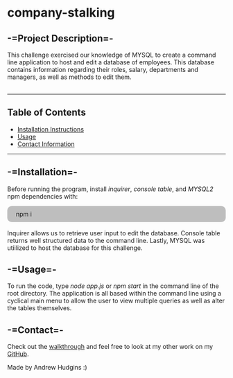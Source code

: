 # company-stalking
## -=Project Description=-
This challenge exercised our knowledge of MYSQL to create a command line application to host and edit a database of employees. This database contains information regarding their roles, salary, departments and managers, as well as methods to edit them.
<br>
<br>

---
## Table of Contents
* [Installation Instructions](#installation)
* [Usage](#usage)
* [Contact Information](#contact)

---

## -=Installation=-
Before running the program, install *inquirer*, *console table*, and *MYSQL2* npm dependencies with:
<div style="background-color:rgba(0, 0, 0, 0.25); vertical-align: middle; padding:10px 20px; border-radius: 10px">
npm i
</div>
<br>
Inquirer allows us to retrieve user input to edit the database. Console table returns well structured data to the command line. Lastly, MYSQL was utiilized to host the database for this challenge.

<br>

## -=Usage=-
To run the code, type *node app.js* or *npm start* in the command line of the root directory. The application is all based within the command line using a cyclical main menu to allow the user to view multiple queries as well as alter the tables themselves.

## -=Contact=-

Check out the [walkthrough](https://drive.google.com/file/d/1nbZuPLwBhWxBK4B8PZ4AupxExxUjwaKn/view) and feel free to look at my other work on my [GitHub](https://github.com/AHudg).

Made by Andrew Hudgins :)